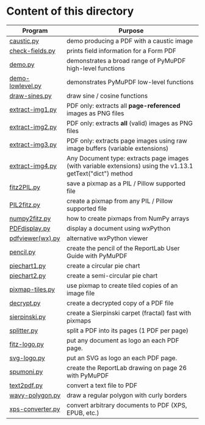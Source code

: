 # Content of this directory

Program | Purpose
------- | -------
[caustic.py](https://github.com/rk700/pymupdf/blob/master/demo/caustic.py) | demo producing a PDF with a caustic image
[check-fields.py](https://github.com/rk700/pymupdf/blob/master/demo/check-fields.py) | prints field information for a Form PDF
[demo.py](https://github.com/rk700/pymupdf/blob/master/demo/demo.py) | demonstrates a broad range of PyMuPDF high-level functions
[demo-lowlevel.py](https://github.com/rk700/pymupdf/blob/master/demo/demo-lowlevel.py) | demonstrates PyMuPDF low-level functions
[draw-sines.py](https://github.com/rk700/pymupdf/blob/master/demo/draw-sines.py) | draw sine / cosine functions
[extract-img1.py](https://github.com/rk700/pymupdf/blob/master/demo/extract_img1.py) | PDF only: extracts all **page-referenced** images as PNG files
[extract-img2.py](https://github.com/rk700/pymupdf/blob/master/demo/extract_img2.py) | PDF only: extracts **all** (valid) images as PNG files
[extract-img3.py](https://github.com/rk700/pymupdf/blob/master/demo/extract_img3.py) | PDF only: extracts page images using raw image buffers (variable extensions)
[extract-img4.py](https://github.com/rk700/pymupdf/blob/master/demo/extract_img4.py) | Any Document type: extracts page images (with variable extensions) using the v1.13.1 getText("dict") method
[fitz2PIL.py](https://github.com/rk700/pymupdf/blob/master/demo/fitz2PIL.py) | save a pixmap as a PIL / Pillow supported file
[PIL2fitz.py](https://github.com/rk700/pymupdf/blob/master/demo/PIL2fitz.py) | create a pixmap from any PIL / Pillow supported file
[numpy2fitz.py](https://github.com/rk700/pymupdf/blob/master/demo/numpy2fitz.py) | how to create pixmaps from NumPy arrays
[PDFdisplay.py](https://github.com/rk700/pymupdf/blob/master/demo/PDFdisplay.py) | display a document using wxPython
[pdfviewer(wx).py](https://github.com/rk700/pymupdf/blob/master/demo/pdfviewer(wx).py) | alternative wxPython viewer
[pencil.py](https://github.com/rk700/pymupdf/blob/master/demo/pencil.py) | create the pencil of the ReportLab User Guide with PyMuPDF
[piechart1.py](https://github.com/rk700/pymupdf/blob/master/demo/piechart1.py) | create a circular pie chart
[piechart2.py](https://github.com/rk700/pymupdf/blob/master/demo/piechart2.py) | create a semi-circular pie chart
[pixmap-tiles.py](https://github.com/rk700/pymupdf/blob/master/demo/pixmap.py) | use pixmap to create tiled copies of an image file
[decrypt.py](https://github.com/rk700/pymupdf/blob/master/demo/removePass.py) | create a decrypted copy of a PDF file
[sierpinski.py](https://github.com/rk700/pymupdf/blob/master/demo/sierpinski.py) | create a Sierpinski carpet (fractal) fast with pixmaps
[splitter.py](https://github.com/rk700/pymupdf/blob/master/demo/splitter.py) | split a PDF into its pages (1 PDF per page)
[fitz-logo.py](https://github.com/rk700/pymupdf/blob/master/demo/svg-logo.py) | put any document as logo an each PDF page.
[svg-logo.py](https://github.com/rk700/pymupdf/blob/master/demo/svg-logo.py) | put an SVG as logo an each PDF page.
[spumoni.py](https://github.com/rk700/pymupdf/blob/master/demo/spumoni.py) | create the ReportLab drawing on page 26 with PyMuPDF
[text2pdf.py](https://github.com/rk700/pymupdf/blob/master/demo/text2pdf.py) | convert a text file to PDF
[wavy-polygon.py](https://github.com/rk700/pymupdf/blob/master/demo/wavy-polygon.py) | draw a regular polygon with curly borders
[xps-converter.py](https://github.com/rk700/pymupdf/blob/master/demo/xps-converter.py) | convert arbitrary documents to PDF (XPS, EPUB, etc.)
